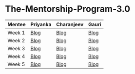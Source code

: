 # The-Mentorship-Program-3.0

| Mentee  | Priyanka | Charanjeev | Gauri |
| ------------- | ------------- | ------------- | ------------- |
| Week 1  | [Blog](https://medium.com/@anmolkaurminhas/women-who-code-delhi-mentorship-program-3-0-week-1-c431678e922c) | [Blog](https://medium.com/@asmitha.eswar/women-who-code-delhi-mentorship-program-3-0-week-1-9c01127473d1) | [Blog](https://sabgro.medium.com/women-who-code-delhi-mentorship-programme-3-0-91e704e5ee29) |
| Week 2  | [Blog](https://medium.com/@anmolkaurminhas/women-who-code-delhi-mentorship-program-3-0-week-2-349e3b75bc20) | [Blog](https://asmitha-eswaran.medium.com/women-who-code-delhi-mentorship-program-3-0-week-2-4e4425212a3d) | [Blog](https://sabgro.medium.com/women-who-code-delhi-mentorship-program-3-0-week-2-e592fe6f7b99) |
| Week 3  | [Blog](https://medium.com/@anmolkaurminhas/women-who-code-mentorship-3-0-week-3-ab649706d724) | [Blog](https://asmitha-eswaran.medium.com/women-who-code-delhi-mentorship-program-3-0-week-3-9eb90392b74b) | [Blog](https://sabgro.medium.com/women-who-code-delhi-mentorship-program-3-0-week-3-4-91e08b28bd77) |
| Week 4  | [Blog](https://anmolkaurminhas.medium.com/women-who-code-delhi-mentorship-3-0-week-4-fc5f24be89b8) | [Blog](https://asmitha-eswaran.medium.com/women-who-code-delhi-mentorship-program-3-0-week-4-164d42e1ef5a) | [Blog](https://sabgro.medium.com/women-who-code-delhi-mentorship-program-3-0-week-3-4-91e08b28bd77) |
| Week 5  | [Blog](https://medium.com/@anmolkaurminhas/women-who-code-delhi-mentorship-program-3-0-week-5-e36ef729d7bd) | [Blog](https://asmitha-eswaran.medium.com/women-who-code-delhi-mentorship-program-3-0-week-5-bcbb47001c6b) | [Blog](https://sabgro.medium.com/women-who-code-delhi-mentorship-program-3-0-week-5-9aefc637be6) |
